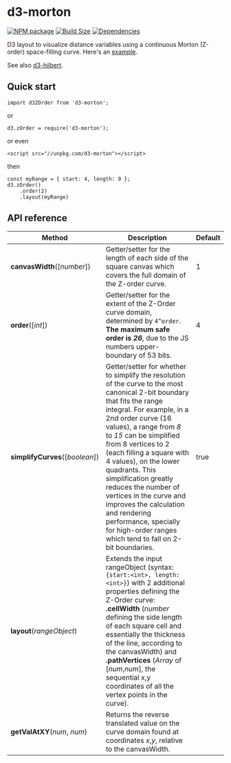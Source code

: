 d3-morton
==============

[![NPM package][npm-img]][npm-url]
[![Build Size][build-size-img]][build-size-url]
[![Dependencies][dependencies-img]][dependencies-url]

D3 layout to visualize distance variables using a continuous Morton (Z-order) space-filling curve. Here's an [example](http://bl.ocks.org/vasturiano/db5e9e9cfe77d8c468136dc781ba0cc8).

See also [d3-hilbert](https://github.com/vasturiano/d3-hilbert).

## Quick start

```
import d3ZOrder from 'd3-morton';
```
or
```
d3.zOrder = require('d3-morton');
```
or even
```
<script src="//unpkg.com/d3-morton"></script>
```
then
```
const myRange = { start: 4, length: 9 };
d3.zOrder()
    .order(2)
    .layout(myRange)
```

## API reference

| Method | Description | Default |
| ------------------ | -------------------------------------------------------------------------------------------------------------------------- | ------------- |
| **canvasWidth**([*number*]) | Getter/setter for the length of each side of the square canvas which covers the full domain of the Z-order curve. | 1 |
| **order**([*int*]) | Getter/setter for the extent of the Z-Order curve domain, determined by `4^order`. **The maximum safe order is *26***, due to the JS numbers upper-boundary of 53 bits. | 4 |
| **simplifyCurves**([*boolean*]) | Getter/setter for whether to simplify the resolution of the curve to the most canonical 2-bit boundary that fits the range integral. For example, in a 2nd order curve (16 values), a range from *8* to *15* can be simplified from 8 vertices to 2 (each filling a square with 4 values), on the lower quadrants. This simplification greatly reduces the number of vertices in the curve and improves the calculation and rendering performance, specially for high-order ranges which tend to fall on 2-bit boundaries. | true |
| **layout**(*rangeObject*) | Extends the input rangeObject (syntax: `{start:<int>, length:<int>}`) with 2 additional properties defining the Z-Order curve: **.cellWidth** (*number* defining the side length of each square cell and essentially the thickness of the line, according to the canvasWidth) and **.pathVertices** (*Array* of [*num*,*num*], the sequential x,y coordinates of all the vertex points in the curve). | |
| **getValAtXY**(*num*, *num*) | Returns the reverse translated value on the curve domain found at coordinates *x*,*y*, relative to the canvasWidth. | |


[npm-img]: https://img.shields.io/npm/v/d3-morton-order.svg
[npm-url]: https://npmjs.org/package/d3-morton-order
[build-size-img]: https://img.shields.io/bundlephobia/minzip/d3-morton-order.svg
[build-size-url]: https://bundlephobia.com/result?p=d3-morton-order
[dependencies-img]: https://img.shields.io/david/vasturiano/d3-morton-order.svg
[dependencies-url]: https://david-dm.org/vasturiano/d3-morton-order

